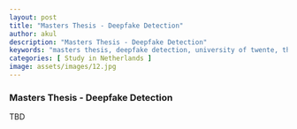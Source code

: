 ```yaml
---
layout: post
title: "Masters Thesis - Deepfake Detection"
author: akul
description: "Masters Thesis - Deepfake Detection"
keywords: "masters thesis, deepfake detection, university of twente, thesis, university, utwente, enschede, netherlands, europe, study"
categories: [ Study in Netherlands ]
image: assets/images/12.jpg
---
```


### Masters Thesis - Deepfake Detection

TBD